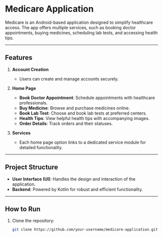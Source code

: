 # Medicare Application

Medicare is an Android-based application designed to simplify healthcare access. The app offers multiple services, such as booking doctor appointments, buying medicines, scheduling lab tests, and accessing health tips.

---

## Features

1. **Account Creation**  
   - Users can create and manage accounts securely.

2. **Home Page**  
   - **Book Doctor Appointment**: Schedule appointments with healthcare professionals.  
   - **Buy Medicine**: Browse and purchase medicines online.  
   - **Book Lab Test**: Choose and book lab tests at preferred centers.  
   - **Health Tips**: View helpful health tips with accompanying images.  
   - **Order Details**: Track orders and their statuses.

3. **Services**  
   - Each home page option links to a dedicated service module for detailed functionality.

---

## Project Structure

- **User Interface (UI)**: Handles the design and interaction of the application.  
- **Backend**: Powered by Kotlin for robust and efficient functionality.

---

## How to Run

1. Clone the repository:
   ```bash
   git clone https://github.com/your-username/medicare-application.git
